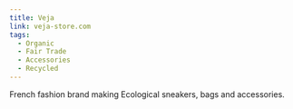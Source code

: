 ```yaml
---
title: Veja
link: veja-store.com
tags:
  - Organic
  - Fair Trade
  - Accessories
  - Recycled
---
```

French fashion brand making Ecological sneakers, bags and accessories.